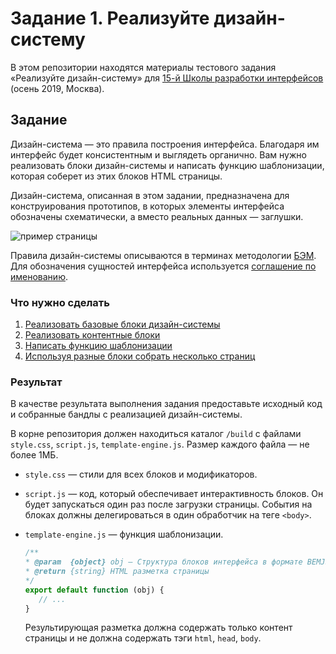 # Задание 1. Реализуйте дизайн-систему

В этом репозитории находятся материалы тестового задания «Реализуйте дизайн-систему» для [15-й Школы разработки интерфейсов](https://yandex.ru/promo/academy/shri) (осень 2019, Москва).

## Задание

Дизайн-система — это правила построения интерфейса. Благодаря им интерфейс будет консистентным и выглядеть органично. Вам нужно реализовать блоки дизайн-системы и написать функцию шаблонизации, которая соберет из этих блоков HTML страницы.

Дизайн-система, описанная в этом задании, предназначена для конструирования прототипов, в которых элементы интерфейса обозначены схематически, а вместо реальных данных — заглушки.

![пример страницы](page-example.png)

Правила дизайн-системы описываются в терминах методологии [БЭМ](https://ru.bem.info/methodology/key-concepts). Для обозначения сущностей интерфейса используется [соглашение по именованию](https://ru.bem.info/methodology/naming-convention).

### Что нужно сделать

1. [Реализовать базовые блоки дизайн-системы](BASE.md)
2. [Реализовать контентные блоки](CONTENT.md)
3. [Написать функцию шаблонизации](TEMPLATER.md)
4. [Используя разные блоки собрать несколько страниц](PAGES.md)

### Результат

В качестве результата выполнения задания предоставьте исходный код и собранные бандлы с реализацией дизайн-системы.

В корне репозитория должен находиться каталог `/build` с файлами `style.css`, `script.js`, `template-engine.js`. Размер каждого файла — не более 1МБ.

- `style.css` — стили для всех блоков и модификаторов.
- `script.js` — код, который обеспечивает интерактивность блоков. Он будет запускаться один раз после загрузки страницы. События на блоках должны делегироваться в один обработчик на теге `<body>`.
- `template-engine.js` — функция шаблонизации.

  ```js
  /**
  * @param  {object} obj — Структура блоков интерфейса в формате BEMJSON
  * @return {string} HTML разметка страницы
  */
  export default function (obj) {
     // ...
  }
  ```

  Результирующая разметка должна содержать только контент страницы и не должна содержать тэги `html`, `head`, `body`.
